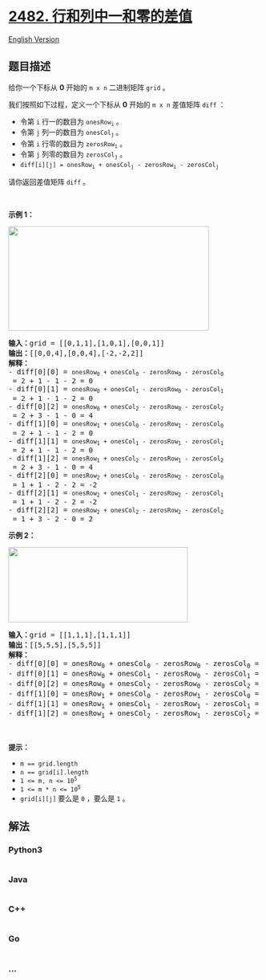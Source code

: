 # [2482. 行和列中一和零的差值](https://leetcode.cn/problems/difference-between-ones-and-zeros-in-row-and-column)

[English Version](/solution/2400-2499/2482.Difference%20Between%20Ones%20and%20Zeros%20in%20Row%20and%20Column/README_EN.md)

## 题目描述

<!-- 这里写题目描述 -->

<p>给你一个下标从 <strong>0</strong>&nbsp;开始的&nbsp;<code>m x n</code>&nbsp;二进制矩阵&nbsp;<code>grid</code>&nbsp;。</p>

<p>我们按照如下过程，定义一个下标从 <strong>0</strong>&nbsp;开始的&nbsp;<code>m x n</code>&nbsp;差值矩阵&nbsp;<code>diff</code>&nbsp;：</p>

<ul>
	<li>令第&nbsp;<code>i</code>&nbsp;行一的数目为&nbsp;<code>onesRow<sub>i</sub></code>&nbsp;。</li>
	<li>令第&nbsp;<code>j</code>&nbsp;列一的数目为&nbsp;<code>onesCol<sub>j</sub></code><sub>&nbsp;</sub>。</li>
	<li>令第&nbsp;<code>i</code>&nbsp;行零的数目为&nbsp;<code>zerosRow<sub>i</sub></code>&nbsp;。</li>
	<li>令第&nbsp;<code>j</code>&nbsp;列零的数目为&nbsp;<code>zerosCol<sub>j</sub></code>&nbsp;。</li>
	<li><code>diff[i][j] = onesRow<sub>i</sub> + onesCol<sub>j</sub> - zerosRow<sub>i</sub> - zerosCol<sub>j</sub></code></li>
</ul>

<p>请你返回差值矩阵<em>&nbsp;</em><code>diff</code>&nbsp;。</p>

<p>&nbsp;</p>

<p><strong>示例 1：</strong></p>

<p><img src="https://assets.leetcode.com/uploads/2022/11/06/image-20221106171729-5.png" style="width: 400px; height: 208px;"></p>

<pre><b>输入：</b>grid = [[0,1,1],[1,0,1],[0,0,1]]
<b>输出：</b>[[0,0,4],[0,0,4],[-2,-2,2]]
<b>解释：</b>
- diff[0][0] = <code>onesRow<sub>0</sub> + onesCol<sub>0</sub> - zerosRow<sub>0</sub> - zerosCol<sub>0</sub></code> = 2 + 1 - 1 - 2 = 0 
- diff[0][1] = <code>onesRow<sub>0</sub> + onesCol<sub>1</sub> - zerosRow<sub>0</sub> - zerosCol<sub>1</sub></code> = 2 + 1 - 1 - 2 = 0 
- diff[0][2] = <code>onesRow<sub>0</sub> + onesCol<sub>2</sub> - zerosRow<sub>0</sub> - zerosCol<sub>2</sub></code> = 2 + 3 - 1 - 0 = 4 
- diff[1][0] = <code>onesRow<sub>1</sub> + onesCol<sub>0</sub> - zerosRow<sub>1</sub> - zerosCol<sub>0</sub></code> = 2 + 1 - 1 - 2 = 0 
- diff[1][1] = <code>onesRow<sub>1</sub> + onesCol<sub>1</sub> - zerosRow<sub>1</sub> - zerosCol<sub>1</sub></code> = 2 + 1 - 1 - 2 = 0 
- diff[1][2] = <code>onesRow<sub>1</sub> + onesCol<sub>2</sub> - zerosRow<sub>1</sub> - zerosCol<sub>2</sub></code> = 2 + 3 - 1 - 0 = 4 
- diff[2][0] = <code>onesRow<sub>2</sub> + onesCol<sub>0</sub> - zerosRow<sub>2</sub> - zerosCol<sub>0</sub></code> = 1 + 1 - 2 - 2 = -2
- diff[2][1] = <code>onesRow<sub>2</sub> + onesCol<sub>1</sub> - zerosRow<sub>2</sub> - zerosCol<sub>1</sub></code> = 1 + 1 - 2 - 2 = -2
- diff[2][2] = <code>onesRow<sub>2</sub> + onesCol<sub>2</sub> - zerosRow<sub>2</sub> - zerosCol<sub>2</sub></code> = 1 + 3 - 2 - 0 = 2
</pre>

<p><strong>示例 2：</strong></p>

<p><img src="https://assets.leetcode.com/uploads/2022/11/06/image-20221106171747-6.png" style="width: 358px; height: 150px;"></p>

<pre><b>输入：</b>grid = [[1,1,1],[1,1,1]]
<b>输出：</b>[[5,5,5],[5,5,5]]
<strong>解释：</strong>
- diff[0][0] = onesRow<sub>0</sub> + onesCol<sub>0</sub> - zerosRow<sub>0</sub> - zerosCol<sub>0</sub> = 3 + 2 - 0 - 0 = 5
- diff[0][1] = onesRow<sub>0</sub> + onesCol<sub>1</sub> - zerosRow<sub>0</sub> - zerosCol<sub>1</sub> = 3 + 2 - 0 - 0 = 5
- diff[0][2] = onesRow<sub>0</sub> + onesCol<sub>2</sub> - zerosRow<sub>0</sub> - zerosCol<sub>2</sub> = 3 + 2 - 0 - 0 = 5
- diff[1][0] = onesRow<sub>1</sub> + onesCol<sub>0</sub> - zerosRow<sub>1</sub> - zerosCol<sub>0</sub> = 3 + 2 - 0 - 0 = 5
- diff[1][1] = onesRow<sub>1</sub> + onesCol<sub>1</sub> - zerosRow<sub>1</sub> - zerosCol<sub>1</sub> = 3 + 2 - 0 - 0 = 5
- diff[1][2] = onesRow<sub>1</sub> + onesCol<sub>2</sub> - zerosRow<sub>1</sub> - zerosCol<sub>2</sub> = 3 + 2 - 0 - 0 = 5
</pre>

<p>&nbsp;</p>

<p><strong>提示：</strong></p>

<ul>
	<li><code>m == grid.length</code></li>
	<li><code>n == grid[i].length</code></li>
	<li><code>1 &lt;= m, n &lt;= 10<sup>5</sup></code></li>
	<li><code>1 &lt;= m * n &lt;= 10<sup>5</sup></code></li>
	<li><code>grid[i][j]</code>&nbsp;要么是&nbsp;<code>0</code>&nbsp;，要么是&nbsp;<code>1</code> 。</li>
</ul>


## 解法

<!-- 这里可写通用的实现逻辑 -->

<!-- tabs:start -->

### **Python3**

<!-- 这里可写当前语言的特殊实现逻辑 -->

```python

```

### **Java**

<!-- 这里可写当前语言的特殊实现逻辑 -->

```java

```

### **C++**

```cpp

```

### **Go**

```go

```

### **...**

```

```

<!-- tabs:end -->
